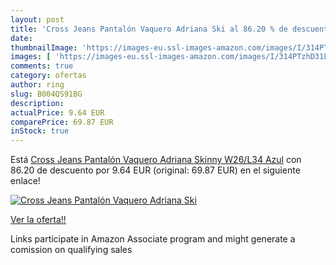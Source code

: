```yaml
---
layout: post
title: 'Cross Jeans Pantalón Vaquero Adriana Ski al 86.20 % de descuento'
date: 
thumbnailImage: 'https://images-eu.ssl-images-amazon.com/images/I/314PTzhD31L._SL200_.jpg'
images: [ 'https://images-eu.ssl-images-amazon.com/images/I/314PTzhD31L._SL200_.jpg' ]
comments: true
category: ofertas
author: ring
slug: B004QS91BG
description:
actualPrice: 9.64 EUR
comparePrice: 69.87 EUR
inStock: true
---
```


Está [Cross Jeans Pantalón Vaquero Adriana Skinny W26/L34 Azul](https://www.amazon.es/dp/B004QS91BG/?tag=tolees-21) con 86.20 de descuento por 9.64 EUR (original: 69.87 EUR) en el siguiente enlace!

[![Cross Jeans Pantalón Vaquero Adriana Ski](https://images-eu.ssl-images-amazon.com/images/I/314PTzhD31L._SL200_.jpg)](https://www.amazon.es/dp/B004QS91BG/?tag=tolees-21)

[Ver la oferta!!](https://www.amazon.es/dp/B004QS91BG/?tag=tolees-21)

Links participate in Amazon Associate program and might generate a comission on qualifying sales


